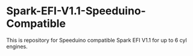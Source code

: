 # Spark-EFI-V1.1-Speeduino-Compatible
This is repository for Speeduino compatible Spark EFI V1.1 for up to 6 cyl engines.
